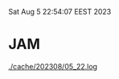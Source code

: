 Sat Aug  5 22:54:07 EEST 2023
# JAM
<a href='./cache/202308/05_22.log'>./cache/202308/05_22.log</a>
